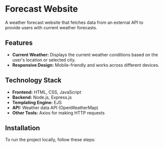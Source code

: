 # Forecast Website

A weather forecast website that fetches data from an external API to provide users with current weather forecasts.

## Features
- **Current Weather:** Displays the current weather conditions based on the user's location or selected city.
- **Responsive Design:** Mobile-friendly and works across different devices.

## Technology Stack
- **Frontend:** HTML, CSS, JavaScript
- **Backend:** Node.js, Express.js
- **Templating Engine:** EJS
- **API:** Weather data API (OpenWeatherMap)
- **Other Tools:** Axios for making HTTP requests

## Installation

To run the project locally, follow these steps:


